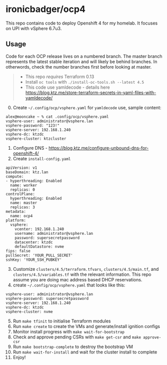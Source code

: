 # ironicbadger/ocp4

This repo contains code to deploy Openshift 4 for my homelab. It focuses on UPI with vSphere 6.7u3. 

## Usage

Code for each OCP release lives on a numbered branch. The master branch represents the latest stable iteration and will likely be behind branches. In otherwords, check the number branches first before looking at master.

> * This repo *requires* Terraform 0.13
> * Install `oc tools` with `./install-oc-tools.sh --latest 4.5`
> * This code use yamldecode - details here https://blog.ktz.me/store-terraform-secrets-in-yaml-files-with-yamldecode/

0. Create `~/.config/ocp/vsphere.yaml` for `yamldecode` use, sample content:

```
alex@mooncake ~ % cat .config/ocp/vsphere.yaml
vsphere-user: administrator@vsphere.lan
vsphere-password: "123!"
vsphere-server: 192.168.1.240
vsphere-dc: ktzdc
vsphere-cluster: ktzcluster
```

1. Configure DNS - https://blog.ktz.me/configure-unbound-dns-for-openshift-4/
2. Create `install-config.yaml`

```
apiVersion: v1
baseDomain: ktz.lan
compute:
- hyperthreading: Enabled
  name: worker
  replicas: 0
controlPlane:
  hyperthreading: Enabled
  name: master
  replicas: 3
metadata:
  name: ocp4
platform:
  vsphere:
    vcenter: 192.168.1.240
    username: administrator@vsphere.lan
    password: supersecretpassword
    datacenter: ktzdc
    defaultDatastore: nvme
fips: false 
pullSecret: 'YOUR_PULL_SECRET'
sshKey: 'YOUR_SSH_PUBKEY'
```

3. Customize `clusters/4.5/terraform.tfvars`, `clusters/4.5/main.tf`, and `clusters/4.5/variables.tf` with the relevant information. This repo assume you are doing mac address based DHCP reservations.
4. create `~/.config/ocp/vsphere.yaml` that looks like this: 

```
vsphere-user: administrator@vsphere.lan
vsphere-password: supersecretpassword
vsphere-server: 192.168.1.240
vsphere-dc: ktzdc
vsphere-cluster: nvme
```

5. Run `make tfinit` to initialise Terraform modules
6. Run `make create` to create the VMs and generate/install ignition configs
7. Monitor install progress with `make wait-for-bootstrap`
8. Check and approve pending CSRs with `make get-csr` and `make approve-csr`
9. Run `make bootstrap-complete` to destroy the bootstrap VM
10. Run `make wait-for-install` and wait for the cluster install to complete
11. Enjoy!
